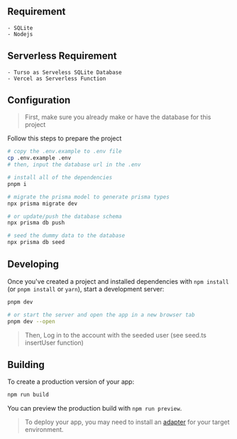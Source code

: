 ## Requirement
    - SQLite
    - Nodejs

## Serverless Requirement
    - Turso as Serveless SQLite Database
    - Vercel as Serverless Function
  
## Configuration
> First, make sure you already make or have the database for this project

Follow this steps to prepare the project

```bash
# copy the .env.example to .env file
cp .env.example .env
# then, input the database url in the .env

# install all of the dependencies
pnpm i

# migrate the prisma model to generate prisma types
npx prisma migrate dev

# or update/push the database schema
npx prisma db push

# seed the dummy data to the database
npx prisma db seed
```

## Developing

Once you've created a project and installed dependencies with `npm install` (or `pnpm install` or `yarn`), start a development server:

```bash
pnpm dev

# or start the server and open the app in a new browser tab
pnpm dev --open
```
> Then, Log in to the account with the seeded user (see seed.ts insertUser function)


## Building

To create a production version of your app:

```bash
npm run build
```

You can preview the production build with `npm run preview`.

> To deploy your app, you may need to install an [adapter](https://kit.svelte.dev/docs/adapters) for your target environment.
